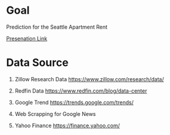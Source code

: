 # Goal
Prediction for the Seattle Apartment Rent


[Presenation Link](https://www.canva.com/design/DAC2UMCyEVg/view)

# Data Source

1. Zillow Research Data
https://www.zillow.com/research/data/


2. Redfin Data
https://www.redfin.com/blog/data-center

3. Google Trend
https://trends.google.com/trends/

4. Web Scrapping for Google News


5. Yahoo Finance
https://finance.yahoo.com/

